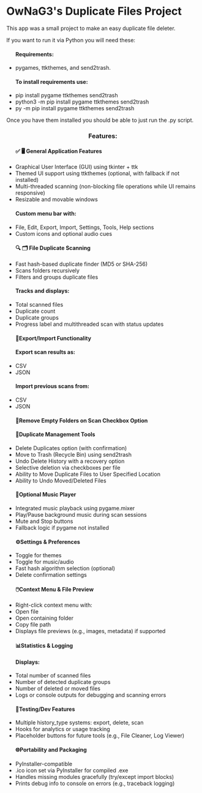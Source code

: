<h1><b> OwNaG3's Duplicate Files Project</h1></b>

This app was a small project to make an easy duplicate file deleter. 

If you want to run it via Python you will need these:

<ul><h4>Requirements:</h4>
<li>pygames, ttkthemes, and send2trash. </li></ul>
<ul><h4>To install requirements use:</h4>
<li>pip install pygame ttkthemes send2trash<br></li>
<li>python3 -m pip install pygame ttkthemes send2trash<br></li>
<li>py -m pip install pygame ttkthemes send2trash<br></li></ul>

Once you have them installed you should be able to just run the .py script.<br>

<h3><p align="center">Features:</p></h3>

<ul><h4>✅ 🖥️ General Application Features</h4>
<li>Graphical User Interface (GUI) using tkinter + ttk</li>
<li>Themed UI support using ttkthemes (optional, with fallback if not installed)</li>
<li>Multi-threaded scanning (non-blocking file operations while UI remains responsive)</li>
<li>Resizable and movable windows</li>
<h4>Custom menu bar with:</h4>
<li>File, Edit, Export, Import, Settings, Tools, Help sections</li>
<li>Custom icons and optional audio cues</li></ul>

<ul><h4>🔍 🗂️ File Duplicate Scanning</h4>
<li>Fast hash-based duplicate finder (MD5 or SHA-256)</li>
<li>Scans folders recursively</li>
<li>Filters and groups duplicate files</li>
<h4>Tracks and displays:</h4>
<li>Total scanned files</li>
<li>Duplicate count</li>
<li>Duplicate groups</li>
<li>Progress label and multithreaded scan with status updates</li></ul>

<ul><h4>📂Export/Import Functionality</h4>
<h4>Export scan results as:</h4>
<li>CSV</li>
<li>JSON</li>
<h4>Import previous scans from:</h4>
<li>CSV</li>
<li>JSON</li></ul>

<ul><h4>📂Remove Empty Folders on Scan Checkbox Option</h4></ul>

<ul><h4>🧹Duplicate Management Tools</h4>
<li>Delete Duplicates option (with confirmation)</li>
<li>Move to Trash (Recycle Bin) using send2trash</li>
<li>Undo Delete History with a recovery option</li>
<li>Selective deletion via checkboxes per file</li>
<li>Ability to Move Duplicate Files to User Specified Location</li>
<li>Ability to Undo Moved/Deleted Files</li></ul>

<ul><h4>🎵Optional Music Player</h4>
<li>Integrated music playback using pygame.mixer</li>
<li>Play/Pause background music during scan sessions</li>
<li>Mute and Stop buttons</li>
<li>Fallback logic if pygame not installed</li></ul>

<ul><h4>⚙️Settings & Preferences</h4>
<li>Toggle for themes</li>
<li>Toggle for music/audio</li>
<li>Fast hash algorithm selection (optional)</li>
<li>Delete confirmation settings</li></ul>

<ul><h4>🖱️Context Menu & File Preview</h4>
<li>Right-click context menu with:</li>
<li>Open file</li>
<li>Open containing folder</li>
<li>Copy file path</li>
<li>Displays file previews (e.g., images, metadata) if supported</li></ul>

<ul><h4>📊Statistics & Logging</h4>
<h4>Displays:</h4>
<li>Total number of scanned files</li>
<li>Number of detected duplicate groups</li>
<li>Number of deleted or moved files</li>
<li>Logs or console outputs for debugging and scanning errors</li></ul>

<ul><h4>🧪Testing/Dev Features</h4>
<li>Multiple history_type systems: export, delete, scan</li>
<li>Hooks for analytics or usage tracking</li>
<li>Placeholder buttons for future tools (e.g., File Cleaner, Log Viewer)</li></ul>

<ul><h4>🌐Portability and Packaging</h4>
<li>PyInstaller-compatible</li>
<li>.ico icon set via PyInstaller for compiled .exe</li>
<li>Handles missing modules gracefully (try/except import blocks)</li>
<li>Prints debug info to console on errors (e.g., traceback logging)</li></ul>
